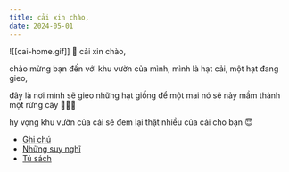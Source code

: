 ```yaml
---
title: cải xin chào,
date: 2024-05-01
---
```

![[cai-home.gif]]
🌱 cải xin chào,

chào mừng bạn đến với khu vườn của mình, mình là hạt cải, một hạt đang gieo,

đây là nơi mình sẽ gieo những hạt giống để một mai nó sẽ nảy mầm thành một rừng cây 🎄🌳🎄

hy vọng khu vườn của cải sẽ đem lại thật nhiều của cải cho bạn 😇

- [Ghi chú](/notes/index.md)
- [Những suy nghĩ](braindump/index.md)
- [Tủ sách](tu-sach.md)
